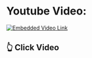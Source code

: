 # Youtube Video:
  [![Embedded Video Link](https://img.youtube.com/vi/7mNgAiaJkBc/0.jpg)](https://www.youtube.com/watch?v=7mNgAiaJkBc)
## :point_up_2: Click Video
